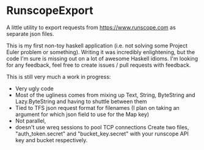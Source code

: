 # RunscopeExport
A little utility to export requests from https://www.runscope.com as separate json files.

This is my first non-toy haskell application (i.e. not solving some Project Euler problem or something).  Writing it was incredibly enlightening, but the code I'm sure is missing out on a lot of awesome Haskell idioms.  I'm looking for any feedback, feel free to create issues / pull requests with feedback.

This is still very much a work in progress:
 - Very ugly code
 - Most of the ugliness comes from mixing up Text, String, ByteString and Lazy.ByteString and having to shuttle between them
 - Tied to TFS json request format for filenames (I plan on taking an argument for which json field to use for the Map key)
 - Not parallel, 
 - doesn't use wreq sessions to pool TCP connections
Create two files, "auth_token.secret" and "bucket_key.secret" with your runscope API key and bucket respectively.
